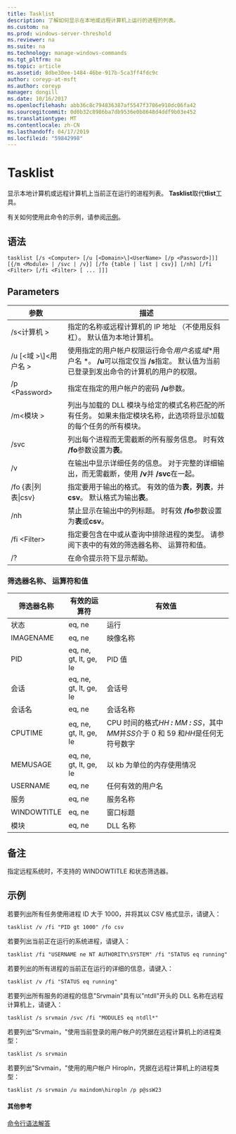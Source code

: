 ```yaml
---
title: Tasklist
description: 了解如何显示在本地或远程计算机上运行的进程的列表。
ms.custom: na
ms.prod: windows-server-threshold
ms.reviewer: na
ms.suite: na
ms.technology: manage-windows-commands
ms.tgt_pltfrm: na
ms.topic: article
ms.assetid: 8dbe30ee-1484-46be-917b-5ca3ff4fdc9c
author: coreyp-at-msft
ms.author: coreyp
manager: dongill
ms.date: 10/16/2017
ms.openlocfilehash: abb36c8c794836387af5547f3706e910dc06fa42
ms.sourcegitcommit: 0d0b32c8986ba7db9536e0b8648d4ddf9b03e452
ms.translationtype: MT
ms.contentlocale: zh-CN
ms.lasthandoff: 04/17/2019
ms.locfileid: "59842998"
---
```

# <a name="tasklist"></a>Tasklist

显示本地计算机或远程计算机上当前正在运行的进程列表。 **Tasklist**取代**tlist**工具。

有关如何使用此命令的示例，请参阅[示例](#BKMK_examples)。

## <a name="syntax"></a>语法

```
tasklist [/s <Computer> [/u [<Domain>\]<UserName> [/p <Password>]]] [{/m <Module> | /svc | /v}] [/fo {table | list | csv}] [/nh] [/fi <Filter> [/fi <Filter> [ ... ]]]
```

## <a name="parameters"></a>Parameters

|参数|描述|
|---------|-----------|
|/s\<计算机 >|指定的名称或远程计算机的 IP 地址 （不使用反斜杠）。 默认值为本地计算机。|
|/u [\<域 >\\\]\<用户名 >|使用指定的用户帐户权限运行命令*用户名*或*域*\*用户名 *。 **/u**可以指定仅当 **/s**指定。 默认值为当前已登录到发出命令的计算机的用户的权限。|
|/p \<Password>|指定在指定的用户帐户的密码 **/u**参数。|
|/m\<模块 >|列出与加载的 DLL 模块与给定的模式名称匹配的所有任务。 如果未指定模块名称，此选项将显示加载的每个任务的所有模块。|
|/svc|列出每个进程而无需截断的所有服务信息。 时有效 **/fo**参数设置为**表**。|
|/v|在输出中显示详细任务的信息。 对于完整的详细输出，而无需截断，使用 **/v**并 **/svc**在一起。|
|/fo {表\|列表\|csv}|指定要用于输出的格式。 有效的值为**表**，**列表**，并**csv**。 默认格式为输出**表**。|
|/nh|禁止显示在输出中的列标题。 时有效 **/fo**参数设置为**表**或**csv**。|
|/fi \<Filter>|指定要包含在中或从查询中排除进程的类型。 请参阅下表中的有效的筛选器名称、 运算符和值。|
|/?|在命令提示符下显示帮助。|

### <a name="filter-names-operators-and-values"></a>筛选器名称、 运算符和值

|筛选器名称|有效的运算符|有效值|
|-----------|---------------|------------|
|状态|eq, ne|运行 | 未响应 | 未知|
|IMAGENAME|eq, ne|映像名称|
|PID|eq, ne, gt, lt, ge, le|PID 值|
|会话|eq, ne, gt, lt, ge, le|会话号|
|会话名|eq, ne|会话名称|
|CPUTIME|eq, ne, gt, lt, ge, le|CPU 时间的格式*HH ***:*** MM ***:*** SS*，其中*MM*并*SS*介于 0 和 59 和*HH*是任何无符号数字|
|MEMUSAGE|eq, ne, gt, lt, ge, le|以 kb 为单位的内存使用情况|
|USERNAME|eq, ne|任何有效的用户名|
|服务|eq, ne|服务名称|
|WINDOWTITLE|eq, ne|窗口标题|
|模块|eq, ne|DLL 名称|

## <a name="remarks"></a>备注

指定远程系统时，不支持的 WINDOWTITLE 和状态筛选器。

## <a name="BKMK_examples"></a>示例

若要列出所有任务使用进程 ID 大于 1000，并将其以 CSV 格式显示，请键入：
```
tasklist /v /fi "PID gt 1000" /fo csv
```
若要列出当前正在运行的系统进程，请键入：
```
tasklist /fi "USERNAME ne NT AUTHORITY\SYSTEM" /fi "STATUS eq running"
```
若要列出的所有进程的当前正在运行的详细的信息，请键入：
```
tasklist /v /fi "STATUS eq running"
```
若要列出所有服务的进程的信息"Srvmain"具有以"ntdll"开头的 DLL 名称在远程计算机上，请键入：
```
tasklist /s srvmain /svc /fi "MODULES eq ntdll*"
```
若要列出"Srvmain，"使用当前登录的用户帐户的凭据在远程计算机上的进程类型：
```
tasklist /s srvmain 
```
若要列出"Srvmain，"使用的用户帐户 Hiropln，凭据在远程计算机上的进程类型：
```
tasklist /s srvmain /u maindom\hiropln /p p@ssW23
```

#### <a name="additional-references"></a>其他参考

[命令行语法解答](command-line-syntax-key.md)
